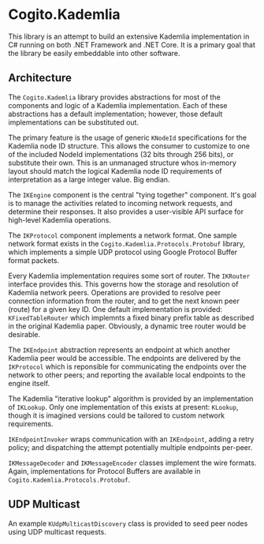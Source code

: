 # Cogito.Kademlia

This library is an attempt to build an extensive Kademlia implementation in C# running on both .NET Framework and .NET Core. It is a primary goal that the library be easily embeddable into other software.

## Architecture

The `Cogito.Kademlia` library provides abstractions for most of the components and logic of a Kademlia implementation. Each of these abstractions has a default implementation; however, those default implementations can be substituted out.

The primary feature is the usage of generic `KNodeId` specifications for the Kademlia node ID structure. This allows the consumer to customize to one of the included NodeId implementations (32 bits through 256 bits), or substitute their own. This is an unmanaged structure whos in-memory layout should match the logical Kademlia node ID requirements of interpretation as a large integer value. Big endian.

The `IKEngine` component is the central "tying together" component. It's goal is to manage the activities related to incoming network requests, and determine their responses. It also provides a user-visible API surface for high-level Kademlia operations.

The `IKProtocol` component implements a network format. One sample network format exists in the `Cogito.Kademlia.Protocols.Protobuf` library, which implements a simple UDP protocol using Google Protocol Buffer format packets.

Every Kademlia implementation requires some sort of router. The `IKRouter` interface provides this. This governs how the storage and resolution of Kademlia network peers. Operations are provided to resolve peer connection information from the router, and to get the next known peer (route) for a given key ID. One default implementation is provided: `KFixedTableRouter` which implemnts a fixed binary prefix table as described in the original Kademlia paper. Obviously, a dynamic tree router would be desirable.

The `IKEndpoint` abstraction represents an endpoint at which another Kademlia peer would be accessible. The endpoints are delivered by the `IKProtocol` which is reponsible for communicating the endpoints over the network to other peers; and reporting the available local endpoints to the engine itself.

The Kademlia "iterative lookup" algorithm is provided by an implementation of `IKLookup`. Only one implementation of this exists at present: `KLookup`, though it is imagined versions could be tailored to custom network requirements.

`IKEndpointInvoker` wraps communication with an `IKEndpoint`, adding a retry policy; and dispatching the attempt potentially multiple endpoints per-peer.

`IKMessageDecoder` and `IKMessageEncoder` classes implement the wire formats. Again, implementations for Protocol Buffers are available in `Cogito.Kademlia.Protocols.Protobuf`.

## UDP Multicast

An example `KUdpMulticastDiscovery` class is provided to seed peer nodes using UDP multicast requests.

